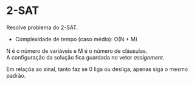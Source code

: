 # 2-SAT  

<!-- DESCRIPTION -->
Resolve problema do 2-SAT.
<!-- DESCRIPTION -->

- Complexidade de tempo (caso médio): O(N + M)  

N é o número de variáveis e M é o número de cláusulas.  
A configuração da solução fica guardada no vetor *assignment*. 

Em relaçõa ao sinal, tanto faz se 0 liga ou desliga, apenas siga o mesmo padrão.

